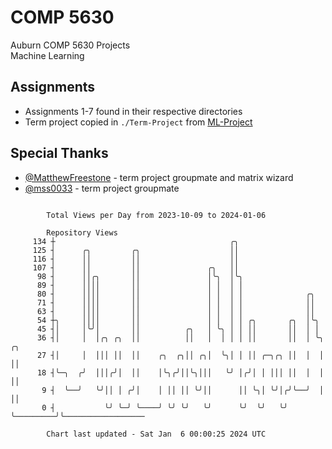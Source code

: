 # COMP 5630
Auburn COMP 5630 Projects  
Machine Learning

## Assignments
- Assignments 1-7 found in their respective directories
- Term project copied in `./Term-Project` from [ML-Project](https://github.com/wumphlett/ML-Project)

## Special Thanks
- [@MatthewFreestone](https://github.com/MatthewFreestone) - term project groupmate and matrix wizard
- [@mss0033](https://github.com/mss0033) - term project groupmate

```

        Total Views per Day from 2023-10-09 to 2024-01-06

        Repository Views
     134 ┼                                       ╭╮
     125 ┤      ╭╮         ╭╮                    ││
     116 ┤      ││         ││                    ││
     107 ┤      ││         ││               ╭╮   ││
      98 ┤      ││╭╮       ││               │╰╮  │╰╮
      89 ┤      ││││       ││               │ │  │ │
      80 ┤      ││││       ││               │ │  │ │              ╭╮
      71 ┤      ││││       ││               │ │  │ │              ││
      63 ┤      ││││       ││               │ │  │ │              ││
      54 ┼╮     ││││       ││               │ │  │ │ ╭╮       ╭╮  │╰╮
      45 ┤│     │╰╯│       ││          ╭╮   │ ╰╮ │ │ ││       ││  │ │
      36 ┤│     │  │╭╮ ╭╮  ││          ││   │  │ │ │ ││       ││  │ ╰╮         ╭╮
      27 ┤│     │  │││ ││  ││    ╭╮  ╭╮││ ╭╮│  ╰╮│ │ ││ ╭─╮╭╮ ││  │  │         ││
      18 ┤╰─╮  ╭╯  │││╭╯│  ││    │╰╮╭╯││╰╮│││   ╰╯ │╭╯│ │ │││ ││  │  │         ││
       9 ┤  ╰──╯   ╰╯││ │ ╭╯│    │ ││ ││ ╰╯││      ││ ╰╮│ ╰╯│╭╯╰──╯  │         ││
       0 ┤           ╰╯ ╰─╯ ╰────╯ ╰╯ ╰╯   ╰╯      ╰╯  ╰╯   ╰╯       ╰─────────╯╰──────────────────

        Chart last updated - Sat Jan  6 00:00:25 2024 UTC
        
```
